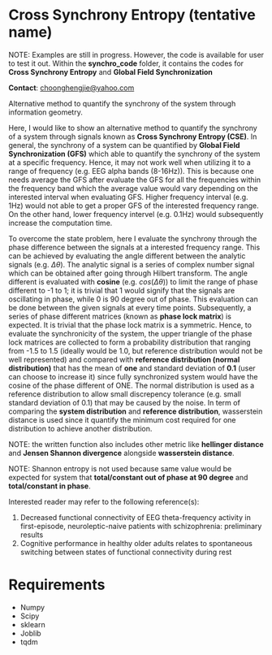 # Cross Synchrony Entropy (tentative name)
NOTE: Examples are still in progress. However, the code is available for user to test it out. Within the **synchro_code** folder, it contains the codes for **Cross Synchrony Entropy** and **Global Field Synchronization**

**Contact**: choonghengjie@yahoo.com

Alternative method to quantify the synchrony of the system through information geometry.

Here, I would like to show an alternative method to quantify the synchrony of a system through signals known as **Cross Synchrony Entropy (CSE)**. In general, the synchrony of a system can be quantified by **Global Field Synchronization (GFS)** which able to quantify the synchrony of the system at a specific frequency. Hence, it may not work well when utilizing it to a range of frequency (e.g. EEG alpha bands (8-16Hz)). This is because one needs average the GFS after evaluate the GFS for all the frequencies within the frequency band which the average value would vary depending on the interested interval when evaluating GFS. Higher frequency interval (e.g. 1Hz) would not able to get a proper GFS of the interested frequency range. On the other hand, lower frequency intervel (e.g. 0.1Hz) would subsequently increase the computation time. 

To overcome the state problem, here I evaluate the synchrony through the phase difference between the signals at a interested frequency range. This can be achieved by evaluating the angle different between the analytic signals (e.g. $`\Delta \theta`$). The analytic signal is a series of complex number signal which can be obtained after going through Hilbert transform. The angle different is evaluated with **cosine** (e.g. $`cos(\Delta \theta)`$) to limit the range of phase different to -1 to 1; it is trivial that 1 would signify that the signals are oscillating in phase, while 0 is 90 degree out of phase. This evaluation can be done between the given signals at every time points. Subsequently, a series of phase different matrices (known as **phase lock matrix**) is expected. It is trivial that the phase lock matrix is a symmetric. Hence, to evaluate the synchronicity of the system, the upper triangle of the phase lock matrices are collected to form a probability distribution that ranging from -1.5 to 1.5 (ideally would be 1.0, but reference distribution would not be well represented) and compared with **reference distribution (normal distribution)** that has the mean of **one** and standard deviation of **0.1** (user can choose to increase it) since fully synchronized system would have the cosine of the phase different of ONE. The normal distribution is used as a reference distribution to allow small discrepency tolerance (e.g. small standard deviation of 0.1) that may be caused by the noise. In term of comparing the **system distribution** and **reference distribution**, wasserstein distance is used since it quantify the minimum cost required for one distribution to achieve another distribution. 

NOTE: the written function also includes other metric like **hellinger distance** and **Jensen Shannon divergence** alongside **wasserstein distance**. 

NOTE: Shannon entropy is not used because same value would be expected for system that **total/constant out of phase at 90 degree** and **total/constant in phase**. 


Interested reader may refer to the following reference(s):
1. Decreased functional connectivity of EEG theta-frequency activity in first-episode, neuroleptic-naive patients with schizophrenia: preliminary results
2. Cognitive performance in healthy older adults relates to spontaneous switching between states of functional connectivity during rest

# Requirements
* Numpy
* Scipy
* sklearn 
* Joblib
* tqdm
